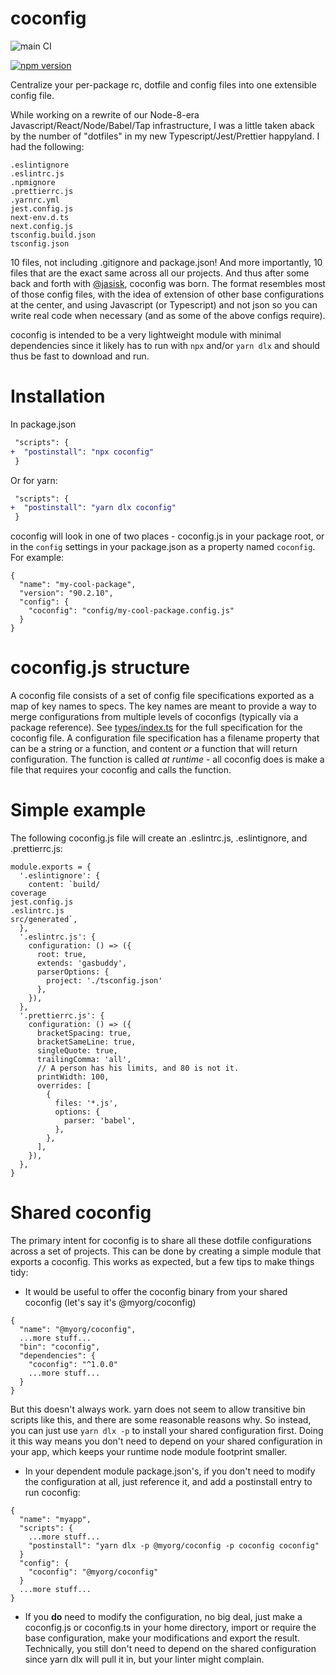 # coconfig

![main CI](https://github.com/gas-buddy/coconfig/actions/workflows/npm_publish.yml/badge.svg)

[![npm version](https://badge.fury.io/js/@gasbuddy%2Fcoconfig.svg)](https://badge.fury.io/js/@gasbuddy%2Fcoconfig)

Centralize your per-package rc, dotfile and config files into one extensible config file.

While working on a rewrite of our Node-8-era Javascript/React/Node/Babel/Tap infrastructure, I was a little taken aback by the number of "dotfiles" in my new Typescript/Jest/Prettier happyland. I had the following:

```
.eslintignore
.eslintrc.js
.npmignore
.prettierrc.js
.yarnrc.yml
jest.config.js
next-env.d.ts
next.config.js
tsconfig.build.json
tsconfig.json
```

10 files, not including .gitignore and package.json! And more importantly, 10 files that are the exact same across all our projects. And thus after some back and forth with [@jasisk](/jasisk), coconfig was born. The format resembles most of those config files, with the idea of extension of other base configurations at the center, and using Javascript (or Typescript) and not json so you can write real code when necessary (and as some of the above configs require).

coconfig is intended to be a very lightweight module with minimal dependencies since it likely has to run with `npx` and/or `yarn dlx` and should thus be fast to download and run.

# Installation

In package.json

```diff
 "scripts": {
+  "postinstall": "npx coconfig"
 }
```

Or for yarn:

```diff
 "scripts": {
+  "postinstall": "yarn dlx coconfig"
 }
```

coconfig will look in one of two places - coconfig.js in your package root, or in the `config` settings in your package.json as a property named `coconfig`. For example:

```
{
  "name": "my-cool-package",
  "version": "90.2.10",
  "config": {
    "coconfig": "config/my-cool-package.config.js"
  }
}
```

# coconfig.js structure
A coconfig file consists of a set of config file specifications exported as a map of key names to specs. The key names are meant to provide a way to merge configurations from multiple levels of coconfigs (typically via a package reference). See [types/index.ts](src/types/index.ts) for the full specification for the coconfig file. A configuration file specification has a filename property that can be a string or a function, and content *or* a function that will return configuration. The function is called *at runtime* - all coconfig does is make a file that requires
your coconfig and calls the function.

# Simple example
The following coconfig.js file will create an .eslintrc.js, .eslintignore, and .prettierrc.js:

```
module.exports = {
  '.eslintignore': {
    content: `build/
coverage
jest.config.js
.eslintrc.js
src/generated`,
  },
  '.eslintrc.js': {
    configuration: () => ({
      root: true,
      extends: 'gasbuddy',
      parserOptions: {
        project: './tsconfig.json'
      },
    }),
  },
  '.prettierrc.js': {
    configuration: () => ({
      bracketSpacing: true,
      bracketSameLine: true,
      singleQuote: true,
      trailingComma: 'all',
      // A person has his limits, and 80 is not it.
      printWidth: 100,
      overrides: [
        {
          files: '*.js',
          options: {
            parser: 'babel',
          },
        },
      ],
    }),
  },
}
```

# Shared coconfig
The primary intent for coconfig is to share all these dotfile configurations across a set of projects. This can be done by creating a simple module that exports a coconfig. This works as expected, but a few tips to make things tidy:

* It would be useful to offer the coconfig binary from your shared coconfig (let's say it's @myorg/coconfig)

```
{
  "name": "@myorg/coconfig",
  ...more stuff...
  "bin": "coconfig",
  "dependencies": {
    "coconfig": "^1.0.0"
    ...more stuff...
  }
}
```

But this doesn't always work. yarn does not seem to allow transitive bin scripts like this, and there are some reasonable reasons why. So instead, you can just use `yarn dlx -p` to install your shared configuration first. Doing it this way means you don't need to depend on your shared configuration in your app, which keeps your runtime node module footprint smaller.

* In your dependent module package.json's, if you don't need to modify the configuration at all, just reference it, and add a postinstall entry to run coconfig:

```
{
  "name": "myapp",
  "scripts": {
    ...more stuff...
    "postinstall": "yarn dlx -p @myorg/coconfig -p coconfig coconfig"
  }
  "config": {
    "coconfig": "@myorg/coconfig"
  }
  ...more stuff...
}
```

* If you **do** need to modify the configuration, no big deal, just make a coconfig.js or coconfig.ts in your home directory, import or require the base configuration, make your modifications and export the result. Technically, you still don't need to depend on the shared configuration since yarn dlx will pull it in, but your linter might complain.
